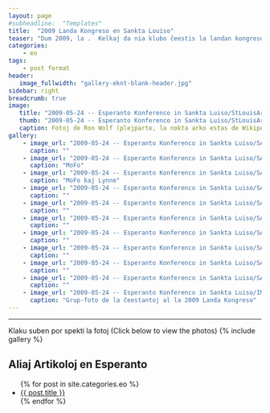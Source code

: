 ```yaml
---
layout: page
#subheadline:  "Templates"
title:  "2009 Landa Kongreso en Sankta Louiso"
teaser: "Dum 2009, la .  Kelkaj da nia klubo ĉeestis la landan kongreson.  La tempo estis ĝuita de ĉiuj."
categories:
    - eo
tags:
    - post format
header:
   image_fullwidth: "gallery-eknt-blank-header.jpg"
sidebar: right
breadcrumb: true
image:
   title: "2009-05-24 -- Esperanto Konferenco in Sankta Luiso/StLouisArch.jpg"
   thumb: "2009-05-24 -- Esperanto Konferenco in Sankta Luiso/StLouisArch-thumb.jpg"
   caption: Fotoj de Ron Wolf (plejparte, la nokta arko estas de Wikipedia)
gallery:
    - image_url: "2009-05-24 -- Esperanto Konferenco in Sankta Luiso/SANY0001.jpg"
      caption: ""
    - image_url: "2009-05-24 -- Esperanto Konferenco in Sankta Luiso/SANY0005.jpg"
      caption: "MoFo"
    - image_url: "2009-05-24 -- Esperanto Konferenco in Sankta Luiso/SANY0008.jpg"
      caption: "MoFo kaj Lynne"
    - image_url: "2009-05-24 -- Esperanto Konferenco in Sankta Luiso/SANY0015.jpg"
      caption: ""
    - image_url: "2009-05-24 -- Esperanto Konferenco in Sankta Luiso/SANY0020.jpg"
      caption: ""
    - image_url: "2009-05-24 -- Esperanto Konferenco in Sankta Luiso/SANY0021.jpg"
      caption: ""
    - image_url: "2009-05-24 -- Esperanto Konferenco in Sankta Luiso/SANY0022.jpg"
      caption: ""
    - image_url: "2009-05-24 -- Esperanto Konferenco in Sankta Luiso/SANY0023.jpg"
      caption: ""
    - image_url: "2009-05-24 -- Esperanto Konferenco in Sankta Luiso/SANY0024.jpg"
      caption: ""
    - image_url: "2009-05-24 -- Esperanto Konferenco in Sankta Luiso/SANY0027.jpg"
      caption: ""
    - image_url: "2009-05-24 -- Esperanto Konferenco in Sankta Luiso/IMGP0573.jpg"
      caption: "Grup-foto de la ĉeestantoj al la 2009 Landa Kongreso"
---
```

<!--more-->
--------------------------
Klaku suben por spekti la fotoj (Click below to view the photos)
{% include gallery %}


## Aliaj Artikoloj en Esperanto

<ul>
    {% for post in site.categories.eo %}
    <li><a href="{{ site.url }}{{ site.baseurl }}{{ post.url }}">{{ post.title }}</a></li>
    {% endfor %}
</ul>